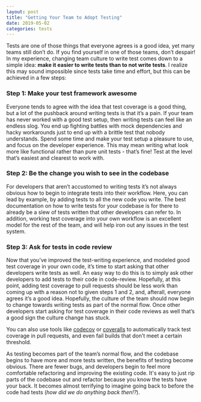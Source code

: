 ```yaml
---
layout: post
title: "Getting Your Team to Adopt Testing"
date: 2019-05-02
categories: tests
---
```


Tests are one of those things that everyone agrees is a good idea, yet many teams still don’t do. If you find yourself in one of those teams, don’t despair! In my experience, changing team culture to write test comes down to a simple idea: **make it easier to write tests than to not write tests**. I realize this may sound impossible since tests take time and effort, but this can be achieved in a few steps:

### Step 1: Make your test framework awesome

Everyone tends to agree with the idea that test coverage is a good thing, but a lot of the pushback around writing tests is that it’s a pain. If your team has never worked with a good test setup, then writing tests can feel like an endless slog. You end up fighting battles with mock dependencies and hacky workarounds just to end up with a brittle test that nobody understands. Spend some time and make your test setup a pleasure to use, and focus on the developer experience. This may mean writing what look more like functional rather than pure unit tests - that’s fine! Test at the level that’s easiest and clearest to work with.

### Step 2: Be the change you wish to see in the codebase

For developers that aren’t accustomed to writing tests it’s not always obvious how to begin to integrate tests into their workflow. Here, you can lead by example, by adding tests to all the new code you write. The best documentation on how to write tests for your codebase is for there to already be a slew of tests written that other developers can refer to. In addition, working test coverage into your own workflow is an excellent model for the rest of the team, and will help iron out any issues in the test system.

### Step 3: Ask for tests in code review

Now that you’ve improved the test-writing experience, and modeled good test coverage in your own code, it’s time to start asking that other developers write tests as well. An easy way to do this is to simply ask other developers to add tests to their code in code-review. Hopefully, at this point, adding test coverage to pull requests should be less work than coming up with a reason not to given steps 1 and 2, and, afterall, everyone agrees it’s a good idea. Hopefully, the culture of the team should now begin to change towards writing tests as part of the normal flow. Once other developers start asking for test coverage in their code reviews as well that’s a good sign the culture change has stuck.

You can also use tools like [codecov](https://codecov.io/) or [coveralls](https://coveralls.io/) to automatically track test coverage in pull requests, and even fail builds that don’t meet a certain threshold.

As testing becomes part of the team’s normal flow, and the codebase begins to have more and more tests written, the benefits of testing become obvious. There are fewer bugs, and developers begin to feel more comfortable refactoring and improving the existing code. It's easy to just rip parts of the codebase out and refactor because you know the tests have your back. It becomes almost terrifying to imagine going back to before the code had tests (_how did we do anything back then!?_).
